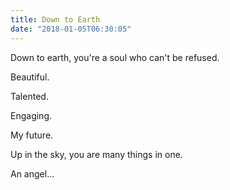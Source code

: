 ```yaml
---
title: Down to Earth
date: "2018-01-05T06:30:05"
---
```


Down to earth, you're a soul who can't be refused.

Beautiful.

Talented.

Engaging.

My future.

Up in the sky, you are many things in one.

An angel...